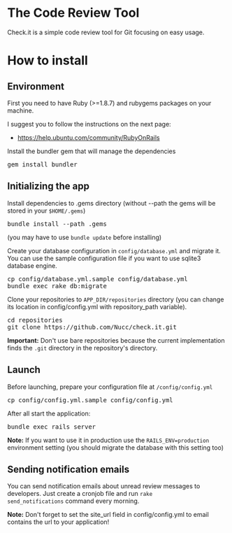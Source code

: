 

The Code Review Tool
==============================

Check.it is a simple code review tool for Git focusing on easy usage.


How to install
==============

Environment
-----------

First you need to have Ruby (>=1.8.7) and rubygems packages on your machine.

I suggest you to follow the instructions on the next page:

  * https://help.ubuntu.com/community/RubyOnRails

Install the bundler gem that will manage the dependencies

<pre>
gem install bundler
</pre>


Initializing the app
--------------------

Install dependencies to .gems directory (without --path the gems will be stored in your <code>$HOME/.gems</code>)

<pre>
bundle install --path .gems
</pre>

(you may have to use <code>bundle update</code> before installing)

Create your database configuration in <code>config/database.yml</code> and migrate it. You can use the sample configuration file if you want to use sqlite3 database engine.

<pre>
cp config/database.yml.sample config/database.yml
bundle exec rake db:migrate
</pre>

Clone your repositories to <code>APP_DIR/repositories</code> directory (you can change its location in config/config.yml with repository_path variable).

<pre>
cd repositories
git clone https://github.com/Nucc/check.it.git
</pre>

<b>Important:</b> Don't use bare repositories because the current implementation finds the <code>.git</code> directory in the repository's directory.

Launch
------

Before launching, prepare your configuration file at <code>/config/config.yml</code>

<pre>
cp config/config.yml.sample config/config.yml
</pre>

After all start the application:

<pre>
bundle exec rails server
</pre>

<b>Note:</b> If you want to use it in production use the <code>RAILS_ENV=production</code> environment setting (you should migrate the database with this setting too)

Sending notification emails
---------------------------

You can send notification emails about unread review messages to developers. Just create a cronjob file and run <code>rake send_notifications</code> command every morning.

<b>Note:</b> Don't forget to set the site_url field in config/config.yml to email contains the url to your application!